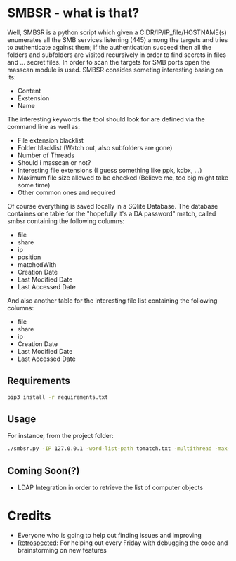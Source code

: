 # SMBSR - what is that? 

Well, SMBSR is a python script which given a CIDR/IP/IP_file/HOSTNAME(s) enumerates all the SMB services listening (445) among the targets 
and tries to authenticate against them; if the authentication succeed then all the folders and subfolders are visited recursively 
in order to find secrets in files and ... secret files. In order to scan the targets for SMB ports open the masscan module is used.
SMBSR consides someting interesting  basing on its: 

* Content
* Exstension 
* Name

The interesting keywords the tool should look for are defined via the command line as well as: 

* File extension blacklist
* Folder blacklist (Watch out, also subfolders are gone)
* Number of Threads
* Should i masscan or not?
* Interesting file extensions (I guess something like ppk, kdbx, ...)
* Maximum file size allowed to be checked (Believe me, too big might take some time) 
* Other common ones and required 

Of course everything is saved locally in a SQlite Database. The database containes one table for the "hopefully it's a DA password" match, called smbsr containing the 
following columns: 

* file
* share
* ip 
* position
* matchedWith
* Creation Date
* Last Modified Date
* Last Accessed Date

And also another table for the interesting file list containing the following columns: 

* file 
* share
* ip
* Creation Date
* Last Modified Date
* Last Accessed Date

## Requirements

```bash
pip3 install -r requirements.txt
```

## Usage

For instance, from the project folder:

```bash
./smbsr.py -IP 127.0.0.1 -word-list-path tomatch.txt -multithread -max-size 1000 -T 2 -username OB -password '****' -domain OB -file-extensions dll,exe,bin
```
## Coming Soon(?)

* LDAP Integration in order to retrieve the list of computer objects

# Credits 

* Everyone who is going to help out finding issues and improving 
* [Retrospected](https://github.com/Retrospected): For helping out every Friday with debugging the code and brainstorming on new features

